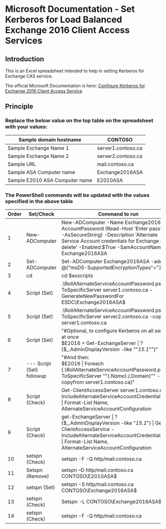 # Microsoft Documentation - Set Kerberos for Load Balanced Exchange 2016 Client Access Services

## Introduction
This is an Excel spreadsheet intended to help in setting Kerberos for Exchange CAS service.

The official Microsoft Documentation is here:
[Configure Kerberos for Exchange 2016 Client Access Service](https://docs.microsoft.com/en-us/exchange/architecture/client-access/kerberos-auth-for-load-balanced-client-access?view=exchserver-2016)

## Principle

### Replace the below value on the top table on the spreadsheet with your values:

|Sample domain hostname|CONTOSO|
|----------------------|-------|
|Sample Exchange Name 1|server1.contoso.ca|
|Sample Exchange Name 2|server2.contoso.ca|
|Sample URL|mail.contoso.ca|
|Sample ASA Computer name|Exchange2016ASA|
|Sample E2010 ASA Computer name|E2010ASA|

### The PowerShell commands will be updated with the values specified in the above table

|Order|Set/Check|Command to run|
|-----|---------|--------------|
|1|New-ADComputer|New-ADComputer -Name Exchange2016ASA -AccountPassword (Read-Host 'Enter password' -AsSecureString) -Description 'Alternate Service Account credentials for Exchange do not delete' -Enabled:$True -SamAccountName Exchange2016ASA|
|2|Set-ADComputer|Set-ADComputer Exchange2016ASA -add @{"msDS-SupportedEncryptionTypes"="28"}|
|3|cd|cd $exscripts|
|4|Script (Set)|.\RollAlternateServiceAccountPassword.ps1 -ToSpecificServer server1.contoso.ca -GenerateNewPasswordFor ESDC\Exchange2016ASA$|
|5|Script (Set)|.\RollAlternateServiceAccountPassword.ps1 -ToSpecificServer server2.contoso.ca -copyfrom server1.contoso.ca|
|6|Script (Set)|"#Optional, to configure Kerberos on all servers at once <br>$E2016 = Get-ExchangeServer \| ? {$_.AdminDisplayVersion -like ""*15.1*""}"|
|7|--- Script (Set) followup|"#And then: <br>$E2016 \| Foreach {.\RollAlternateServiceAccountPassword.ps1 -ToSpecificServer ""$($_.Name).$($_.Domain)"" -copyfrom server1.contoso.ca}"|
|8|Script (Check)|Get-ClientAccessServer server1.contoso.ca -IncludeAlternateServiceAccountCredentialStatus \| Format-List Name, AlternateServiceAccountConfiguration|
|9|Script (Check)|get-ExchangeServer \| ? {$_.AdminDisplayVersion -like "*15.1*"} \| Get-ClientAccessService -IncludeAlternateServiceAccountCredentialStatus \| Format-List Name, AlternateServiceAccountConfiguration|
|10|setspn (Check)|setspn -F -Q http/mail.contoso.ca|
|11|Setspn (Remove)|setspn –D http/mail.contoso.ca CONTOSO\E2010ASA$|
|12|setspn (Set)|setspn -S http/mail.contoso.ca CONTOSO\Exchange2016ASA$|
|13|setspn (Check)|Setspn -L CONTOSO\Exchange2016ASA$|
|14|setspn (Check)|setspn -F -Q http/mail.contoso.ca|
